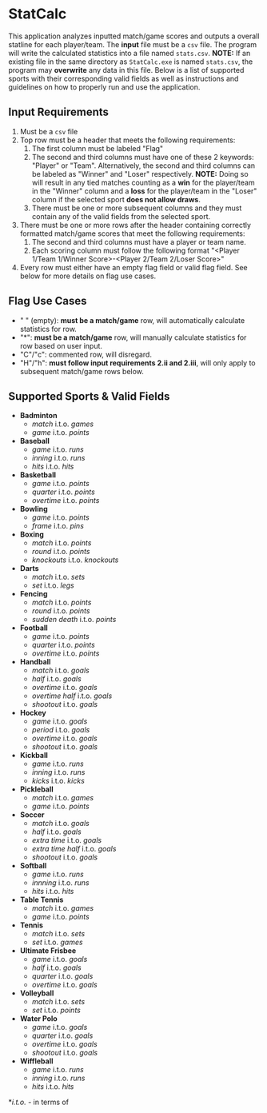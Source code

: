 # StatCalc
This application analyzes inputted match/game scores and outputs a overall statline for each player/team. The **input** file must be a `csv` file. The program will write the calculated statistics into a file named `stats.csv`. **NOTE:** If an existing file in the same directory as `StatCalc.exe` is named `stats.csv`, the program may **overwrite** any data in this file. Below is a list of supported sports with their corresponding valid fields as well as instructions and guidelines on how to properly run and use the application.
## Input Requirements
1. Must be a `csv` file
2. Top row must be a header that meets the following requirements:
	1. The first column must be labeled "Flag"
	2. The second and third columns must have one of these 2 keywords: "Player" or "Team". Alternatively, the second and third columns can be labeled as "Winner" and "Loser" respectively. **NOTE:** Doing so will result in any tied matches counting as a **win** for the player/team in the "Winner" column and a **loss** for the player/team in the "Loser" column if the selected sport **does not allow draws**.
	3. There must be one or more subsequent columns and they must contain any of the valid fields from the selected sport.
3. There must be one or more rows after the header containing correctly formatted match/game scores that meet the following requirements:
	1. The second and third columns must have a player or team name.
	2. Each scoring column must follow the following format "<Player 1/Team 1/Winner Score>-<Player 2/Team 2/Loser Score>"
4. Every row must either have an empty flag field or valid flag field. See below for more details on flag use cases.
## Flag Use Cases
- " " (empty): **must be a match/game** row, will automatically calculate statistics for row.
- "*": **must be a match/game** row, will manually calculate statistics for row based on user input.
- "C"/"c": commented row, will disregard.
- "H"/"h": **must follow input requirements 2.ii and 2.iii**, will only apply to subsequent match/game rows below.
## Supported Sports & Valid Fields
- **Badminton** 
	- *match* i.t.o. *games*
	- *game* i.t.o. *points*
- **Baseball**
	- *game* i.t.o. *runs*
	- *inning* i.t.o. *runs*
	- *hits* i.t.o. *hits*
- **Basketball**
	- *game* i.t.o. *points*
	- *quarter* i.t.o. *points*
	- *overtime* i.t.o. *points*
- **Bowling**
	- *game* i.t.o. *points*
	- *frame* i.t.o. *pins*
- **Boxing**
	- *match* i.t.o. *points*
	- *round* i.t.o. *points*
	- *knockouts* i.t.o. *knockouts*
- **Darts**
	- *match* i.t.o. *sets*
	- *set* i.t.o. *legs*
- **Fencing**
	- *match* i.t.o. *points*
	- *round* i.t.o. *points*
	- *sudden death* i.t.o. *points*
- **Football**
	- *game* i.t.o. *points*
	- *quarter* i.t.o. *points*
	- *overtime* i.t.o. *points*
- **Handball**
	- *match* i.t.o. *goals*
	- *half* i.t.o. *goals*
	- *overtime* i.t.o. *goals*
	- *overtime half* i.t.o. *goals*
	- *shootout* i.t.o. *goals*
- **Hockey**
	- *game* i.t.o. *goals*
	- *period* i.t.o. *goals*
	- *overtime* i.t.o. *goals*
	- *shootout* i.t.o. *goals*
- **Kickball**
	- *game* i.t.o. *runs*
	- *inning* i.t.o. *runs*
	- *kicks* i.t.o. *kicks*
- **Pickleball**
	- *match* i.t.o. *games*
	- *game* i.t.o. *points*
- **Soccer**
	- *match* i.t.o. *goals*
	- *half* i.t.o. *goals*
	- *extra time* i.t.o. *goals*
	- *extra time half* i.t.o. *goals*
	- *shootout* i.t.o. *goals*
- **Softball**
	- *game* i.t.o. *runs*
	- *innning* i.t.o. *runs*
	- *hits* i.t.o. *hits*
- **Table Tennis**
	- *match* i.t.o. *games*
	- *game* i.t.o. *points*
- **Tennis**
	- *match* i.t.o. *sets*
	- *set* i.t.o. *games*
- **Ultimate Frisbee**
	- *game* i.t.o. *goals*
	- *half* i.t.o. *goals*
	- *quarter* i.t.o. *goals*
	- *overtime* i.t.o. *goals*
- **Volleyball**
	- *match* i.t.o. *sets*
	- *set* i.t.o. *points*
- **Water Polo**
	- *game* i.t.o. *goals*
	- *quarter* i.t.o. *goals*
	- *overtime* i.t.o. *goals*
	- *shootout* i.t.o. *goals*
- **Wiffleball**
	- *game* i.t.o. *runs*
	- *inning* i.t.o. *runs*
	- *hits* i.t.o. *hits*

**i.t.o.* - in terms of
